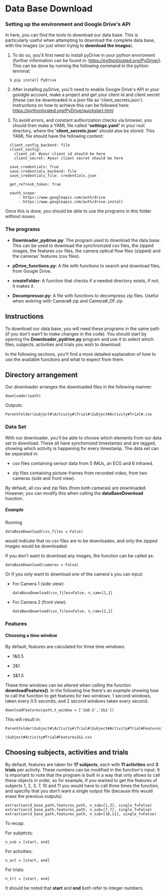# Data Base Download

### Setting up the environment and Google Drive's API

In here, you can find the tools to download our data base. This is particularly useful when attempting to download the complete data base, with the images (or just when trying to **download the images**).
 
1. To do so, you'll first need to install pyDrive in your python enviroment (further information can be found in: https://pythonhosted.org/PyDrive/). This can be done by running the following command in the pyhton 
terminal:

  ```
    $ pip install PyDrive
  ```

2. After installing pyDrive, you'll need to enable Google Drive's API in your goodgle account, make a project and get your client id and client secret (these can be downloaded in a json file as 'client_secrets.json'). Instructions on how to achieve this can be followed here: https://pythonhosted.org/PyDrive/quickstart.html

3. To avoid errors, and constant authorization checks via browser, you should then make a YAML file called **'settings.yaml'** in your root directory, where the **'client_secrets.json'** should alse be stored. This YAML file should have the following content:

 ```
   client_config_backend: file
   client_config:
     client_id: #your client id should be here
     client_secret: #your client secret should be here

   save_credentials: True
   save_credentials_backend: file
   save_credentials_file: credentials.json

   get_refresh_token: True

   oauth_scope: 
       - https://www.googleapis.com/auth/drive
       - https://www.googleapis.com/auth/drive.install
 ```

Once this is done, you should be able to use the programs in this folder without issues.


### The programs

- **Downloader_pydrive.py**: The program used to download the data base. This can be used to download the synchronized csv files, the zipped images, the features csv files, the camera optical flow files (zipped) and the cameras' features (csv files).

- **pDrive_functions.py**: A file with functions to search and download files, from Google Drive.

- **createFolder**: A function that checks if a needed directory exists, if not, it makes it.

- **Decompressor.py**: A file with functions to decompress zip files. Useful when wokring with Camera#.zip and Camera#_OF.zip


## Instructions

To download our data base, you will need these programs in the same path (if you don't wan't to make changes in the code). You should start by opening the **Downloader_pydrive.py** program and use it to select which files, subjects, activities and trials you wish to download.

In the following sections, you'll find a more detailed explanation of how to use the available funcitons and what to expect from them.

## Directory arrangement

Our downloader arranges the downloaded files in the following manner:

    downloader(path)

  Outputs:

    ParentFolder\Subject#\Activity#\Trial#\Subject#Activity#Trial#.csv


### Data Set

With our downloader, you'll be able to choose which elements from our data set to download. These all have synchonized timestamps and are tagged, showing which activity is happening for every timestamp. The data set can be separated in:

- csv files containing sensor data from 5 IMUs, an ECG and 6 infrared.

- zip files containing picture-frames from recorded video, from two cameras (side and front view).


By default, all csv and zip files (from both cameras) are downloaded. However, you can modify this when calling the **dataBaseDownload** function.

##### Example

Running

    dataBaseDownload(csv_files = False)

would indicate that no csv files are to be downloades, and only the zipped images would be downloaded.


If you don't want to download any images, the function can be called as:

    dataBaseDownload(cameras = False)


Or if you only want to download one of the camera's you can input:

 - For Camera 1 (side view):
 
       dataBaseDownload(csv_files=False, n_cam=[1,1]
       
 - For Camera 2 (front view):
 
       dataBaseDownload(csv_files=False, n_cam=[2,2]


### Features



#### Choosing a time window

By default, features are calculated for three time windows:

- 1&0.5

- 2&1

- 3&1.5

These time windows can be altered when calling the function **downloadFeatures()**. In the following line there's an example showing how to call the function to get features for two windows: 1 second windows, taken every 0.5 seconds; and 2 second windows taken every second.


    downloadFeatures(path,t_window = ['1&0.5','2&1'])


This will result in:


    ParentFolder\Subject#\Activity#\Trial#\Subject#Activity#Trial#Features1&0.5.csv
                                          \Subject#Activity#Trial#Features2&1.csv


## Choosing subjects, activities and trials

By default, features are taken for **17 subjects**, each with **11 activities** and **3 trials** per activity. These numbers can be modified in the function's input. It is important to note that the program is built in a way that only allows to call these objects in order, so for example, if you wanted to get the features of subjects 1, 2, 3, 7, 10 and 11 you would have to call three times the function, and specifiy that you don't want a single output file (because this would erase the previous outputs).


    extraction(d_base_path,features_path, n_sub=[1,3], single_f=False)
    extraction(d_base_path,features_path, n_sub=[7,7], single_f=False)
    extraction(d_base_path,features_path, n_sub=[10,11], single_f=False)
    

To recap:


  For subjetcts:
  
    n_sub = [start, end] 


  For activities:
  
    n_act = [start, end]


  For trials:
  
    n_trl = [start, end]

It should be noted that **start** and **end** both refer to integer numbers.

